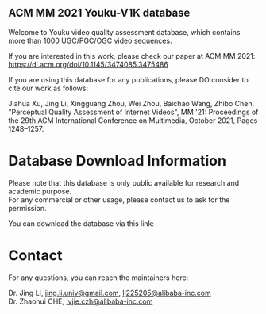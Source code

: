## ACM MM 2021 Youku-V1K database

Welcome to Youku video quality assessment database, which contains more than 1000 UGC/PGC/OGC video sequences.  

If you are interested in this work, please check our paper at ACM MM 2021: https://dl.acm.org/doi/10.1145/3474085.3475486  

If you are using this database for any publications, please DO consider to cite our work as follows:  

Jiahua Xu, Jing Li, Xingguang Zhou, Wei Zhou, Baichao Wang, Zhibo Chen, "Perceptual Quality Assessment of Internet Videos", MM '21: Proceedings of the 29th ACM International Conference on Multimedia, October 2021, Pages 1248–1257.

# Database Download Information

Please note that this database is only public available for research and academic purpose.  
For any commercial or other usage, please contact us to ask for the permission.  

You can download the database via this link:  


# Contact
For any questions, you can reach the maintainers here:  

Dr. Jing LI,  jing.li.univ@gmail.com, lj225205@alibaba-inc.com  
Dr. Zhaohui CHE, lvjie.czh@alibaba-inc.com
